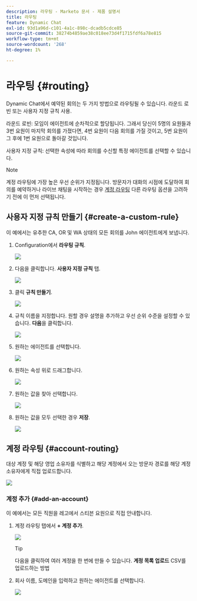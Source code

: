 ```yaml
---
description: 라우팅 - Marketo 문서 - 제품 설명서
title: 라우팅
feature: Dynamic Chat
exl-id: 93d1a96d-c101-4a1c-898c-dcadb5cdce85
source-git-commit: 38274b4859ae38c018ee73d4f1715fdf6a78e815
workflow-type: tm+mt
source-wordcount: '268'
ht-degree: 1%

---
```


# 라우팅 {#routing}

Dynamic Chat에서 예약된 회의는 두 가지 방법으로 라우팅될 수 있습니다. 라운드 로빈 또는 사용자 지정 규칙 사용.

라운드 로빈: 모임이 에이전트에 순차적으로 할당됩니다. 그래서 당신이 5명의 요원들과 3번 요원이 마지막 회의를 가졌다면, 4번 요원이 다음 회의를 가질 것이고, 5번 요원이 그 후에 1번 요원으로 돌아갈 것입니다.

사용자 지정 규칙: 선택한 속성에 따라 회의를 수신할 특정 에이전트를 선택할 수 있습니다.

>[!NOTE]
>
>계정 라우팅에 가장 높은 우선 순위가 지정됩니다. 방문자가 대화의 시점에 도달하여 회의를 예약하거나 라이브 채팅을 시작하는 경우 [계정 라우팅](#account-routing) 다른 라우팅 옵션을 고려하기 전에 이 먼저 선택됩니다.

## 사용자 지정 규칙 만들기 {#create-a-custom-rule}

이 예에서는 유추한 CA, OR 및 WA 상태의 모든 회의를 John 에이전트에게 보냅니다.

1. Configuration에서 **라우팅 규칙**.

   ![](assets/routing-1.png)

1. 다음을 클릭합니다. **사용자 지정 규칙** 탭.

   ![](assets/routing-2.png)

1. 클릭 **규칙 만들기**.

   ![](assets/routing-3.png)

1. 규칙 이름을 지정합니다. 원할 경우 설명을 추가하고 우선 순위 수준을 설정할 수 있습니다. **다음**&#x200B;을 클릭합니다.

   ![](assets/routing-4.png)

1. 원하는 에이전트를 선택합니다.

   ![](assets/routing-5.png)

1. 원하는 속성 위로 드래그합니다.

   ![](assets/routing-6.png)

1. 원하는 값을 찾아 선택합니다.

   ![](assets/routing-7.png)

1. 원하는 값을 모두 선택한 경우 **저장**.

   ![](assets/routing-8.png)

## 계정 라우팅 {#account-routing}

대상 계정 및 해당 영업 소유자를 식별하고 해당 계정에서 오는 방문자 경로를 해당 계정 소유자에게 직접 업로드합니다.

![](assets/routing-9.png)

### 계정 추가 {#add-an-account}

이 예에서는 모든 직원을 레고에서 스티븐 요원으로 직접 안내합니다.

1. 계정 라우팅 탭에서 **+ 계정 추가**.

   ![](assets/routing-10.png)

   >[!TIP]
   >
   >다음을 클릭하여 여러 계정을 한 번에 만들 수 있습니다. **계정 목록 업로드** CSV를 업로드하는 방법

1. 회사 이름, 도메인을 입력하고 원하는 에이전트를 선택합니다.

   ![](assets/routing-11.png)
